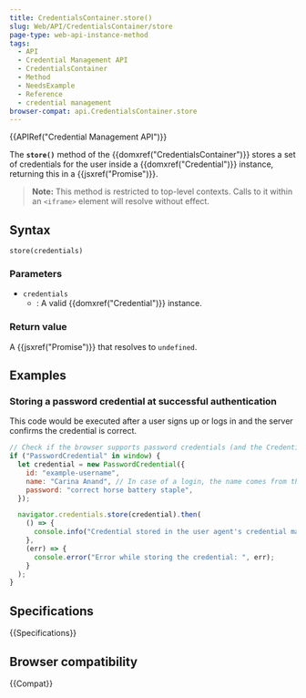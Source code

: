 ```yaml
---
title: CredentialsContainer.store()
slug: Web/API/CredentialsContainer/store
page-type: web-api-instance-method
tags:
  - API
  - Credential Management API
  - CredentialsContainer
  - Method
  - NeedsExample
  - Reference
  - credential management
browser-compat: api.CredentialsContainer.store
---
```


{{APIRef("Credential Management API")}}

The **`store()`** method of the
{{domxref("CredentialsContainer")}} stores a set of credentials for the user inside a
{{domxref("Credential")}} instance, returning this in a {{jsxref("Promise")}}.

> **Note:** This method is restricted to top-level contexts. Calls to it within an
> `<iframe>` element will resolve without effect.

## Syntax

```js-nolint
store(credentials)
```

### Parameters

- `credentials`
  - : A valid {{domxref("Credential")}} instance.

### Return value

A {{jsxref("Promise")}} that resolves to `undefined`.

## Examples

### Storing a password credential at successful authentication

This code would be executed after a user signs up or logs in and the server confirms
the credential is correct.

```js
// Check if the browser supports password credentials (and the Credential Management API)
if ("PasswordCredential" in window) {
  let credential = new PasswordCredential({
    id: "example-username",
    name: "Carina Anand", // In case of a login, the name comes from the server.
    password: "correct horse battery staple",
  });

  navigator.credentials.store(credential).then(
    () => {
      console.info("Credential stored in the user agent's credential manager.");
    },
    (err) => {
      console.error("Error while storing the credential: ", err);
    }
  );
}
```

## Specifications

{{Specifications}}

## Browser compatibility

{{Compat}}

